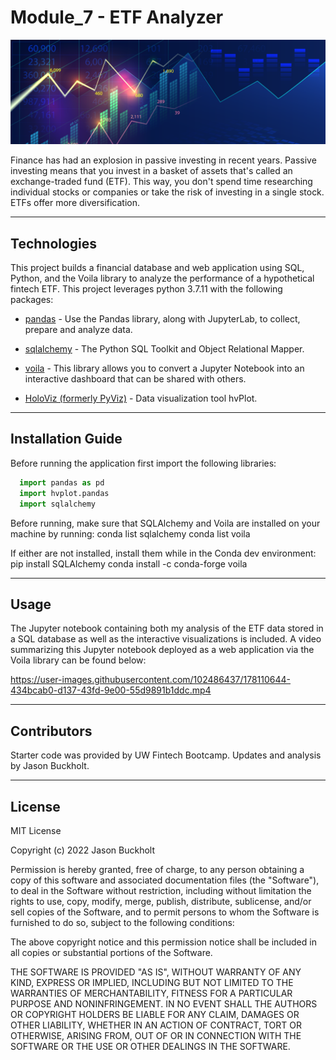 # Module_7 - ETF Analyzer

   ![Charts Picture](Images/7-4-challenge-image.png)

Finance has had an explosion in passive investing in recent years.  Passive investing means that you invest in a basket of assets that's called an exchange-traded fund (ETF).  This way, you don't spend time researching individual stocks or companies or take the risk of investing in a single stock.  ETFs offer more diversification.

---

## Technologies

This project builds a financial database and web application using SQL, Python, and the Voila library to analyze the performance of a hypothetical fintech ETF.  This project leverages python 3.7.11 with the following packages:

* [pandas](https://pandas.pydata.org) - Use the Pandas library, along with JupyterLab, to collect, prepare and analyze data.

* [sqlalchemy](https://sqlalchemy.org) - The Python SQL Toolkit and Object Relational Mapper.

* [voila](https://voila.readthedocs.io/en/stable/using.html) - This library allows you to convert a Jupyter Notebook into an interactive dashboard that can be shared with others.

* [HoloViz (formerly PyViz)](https://holoviz.org) - Data visualization tool hvPlot.

---

## Installation Guide

Before running the application first import the following libraries:

```python
  import pandas as pd
  import hvplot.pandas
  import sqlalchemy
```

Before running, make sure that SQLAlchemy and Voila are installed on your machine by running:
  conda list sqlalchemy
  conda list voila
  
If either are not installed, install them while in the Conda dev environment:
  pip install SQLAlchemy
  conda install -c conda-forge voila

---

## Usage

The Jupyter notebook containing both my analysis of the ETF data stored in a SQL database as well as the interactive visualizations is included.  A video summarizing this Jupyter notebook deployed as a web application via the Voila library can be found below:

https://user-images.githubusercontent.com/102486437/178110644-434bcab0-d137-43fd-9e00-55d9891b1ddc.mp4

---

## Contributors

Starter code was provided by UW Fintech Bootcamp.  Updates and analysis by Jason Buckholt.  

---

## License

MIT License

Copyright (c) 2022 Jason Buckholt

Permission is hereby granted, free of charge, to any person obtaining a copy of this software and associated documentation files (the "Software"), to deal in the Software without restriction, including without limitation the rights to use, copy, modify, merge, publish, distribute, sublicense, and/or sell copies of the Software, and to permit persons to whom the Software is furnished to do so, subject to the following conditions:

The above copyright notice and this permission notice shall be included in all copies or substantial portions of the Software.

THE SOFTWARE IS PROVIDED "AS IS", WITHOUT WARRANTY OF ANY KIND, EXPRESS OR IMPLIED, INCLUDING BUT NOT LIMITED TO THE WARRANTIES OF MERCHANTABILITY, FITNESS FOR A PARTICULAR PURPOSE AND NONINFRINGEMENT. IN NO EVENT SHALL THE AUTHORS OR COPYRIGHT HOLDERS BE LIABLE FOR ANY CLAIM, DAMAGES OR OTHER LIABILITY, WHETHER IN AN ACTION OF CONTRACT, TORT OR OTHERWISE, ARISING FROM, OUT OF OR IN CONNECTION WITH THE SOFTWARE OR THE USE OR OTHER DEALINGS IN THE SOFTWARE.
